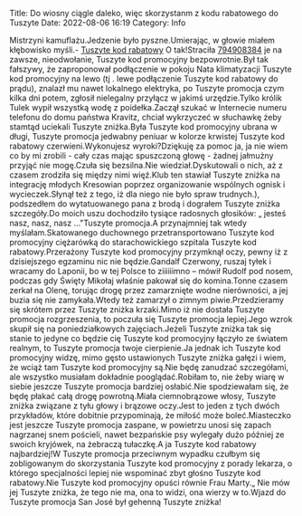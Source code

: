 Title: Do wiosny ciągle daleko, więc skorzystanm z kodu rabatowego do Tuszyte
Date: 2022-08-06 16:19
Category: Info

Mistrzyni kamuflażu.Jedzenie było pyszne.Umierając, w głowie miałem kłębowisko myśli.- [Tuszyte kod rabatowy](https://promki.pl/kody-rabatowe/tuszyte) O tak!Straciła [794908384](https://telinfo.co/pl/numer/794908384/) je na zawsze, nieodwołanie, Tuszyte kod promocyjny bezpowrotnie.Był tak fałszywy, że zaproponował podłączenie w pokoju Nata klimatyzacji Tuszyte kod promocyjny na lewo (tj . lewe podłączenie Tuszyte kod rabatowy do prądu), znalazł mu nawet lokalnego elektryka, po Tuszyte promocja czym kilka dni potem, zgłosił nielegalny przyłącz w jakimś urzędzie.Tylko królik Tulek wypił wszystką wodę z poidełka.Zaczął szukać w Internecie numeru telefonu do domu państwa Kravitz, chciał wykrzyczeć w słuchawkę żeby stamtąd uciekali Tuszyte zniżka.Była Tuszyte kod promocyjny ubrana w długi, Tuszyte promocja jedwabny peniuar w kolorze krwistej Tuszyte kod rabatowy czerwieni.Wykonujesz wyroki?Dziękuję za pomoc ja, ja nie wiem co by mi zrobili - cały czas mając spuszczoną głowę - żadnej jałmużny przyjąć nie mogę.Czuła się bezsilna.Nie wiedział.Dyskutowali o nich, aż z czasem zrodziła się między nimi więź.Klub ten stawiał Tuszyte zniżka na integrację młodych Kresowian poprzez organizowanie wspólnych ognisk i wycieczek.Słynął też z tego, iż dla niego nie było spraw trudnych.), podszedłem do wytatuowanego pana z brodą i dograłem Tuszyte zniżka szczegóły.Do moich uszu dochodziło tysiące radosnych głosików: „ jesteś nasz, nasz, nasz ..."Tuszyte promocja.A przynajmniej tak wtedy myślałam.Skatowanego duchownego przetransportowano Tuszyte kod promocyjny ciężarówką do starachowickiego szpitala Tuszyte kod rabatowy.Przerażony Tuszyte kod promocyjny przymknął oczy, pewny iż z dzisiejszego egzaminu nic nie będzie.Gandalf Czerwony, ruszaj tyłek i wracamy do Laponii, bo w tej Polsce to ziiiiiimno – mówił Rudolf pod nosem, podczas gdy Święty Mikołaj właśnie pakował się do komina.Tonne czasem zerkał na Olenę, torując drogę przez zamarznięte wodne nierówności, a jej buzia się nie zamykała.Wtedy też zamarzył o zimnym piwie.Przedzieramy się skrótem przez Tuszyte zniżka krzaki.Mimo iż nie dostała Tuszyte promocja rozgrzeszenia, to poczuła się Tuszyte promocja lepiej.Jego wzrok skupił się na poniedziałkowych zajęciach.Jeżeli Tuszyte zniżka tak się stanie to jedyne co będzie cię Tuszyte kod promocyjny łączyło ze światem realnym, to Tuszyte promocja twoje cierpienie.Ja jednak ich Tuszyte kod promocyjny widzę, mimo gęsto ustawionych Tuszyte zniżka gałęzi i wiem, że wciąż tam Tuszyte kod promocyjny są.Nie będę zanudzać szczegółami, ale wszystko musiałam dokładnie pooglądać.Robiłam to, nie żeby wiarę w siebie jeszcze Tuszyte promocja bardziej osłabić.Nie spodziewałam się, że będę płakać całą drogę powrotną.Miała ciemnobrązowe włosy, Tuszyte zniżka związane z tyłu głowy i brązowe oczy.Jest to jeden z tych dwóch przykładów, które dobitnie przypominają, że miłość może boleć.Miasteczko jest jeszcze Tuszyte promocja zaspane, w powietrzu unosi się zapach nagrzanej snem pościeli, nawet bezpańskie psy wylegały dużo później ze swoich kryjówek, na żebraczą tułaczkę.A ja Tuszyte kod rabatowy najbardziej!W Tuszyte promocja przeciwnym wypadku czułbym się zobligowanym do skorzystania Tuszyte kod promocyjny z porady lekarza, o którego specjalności lepiej nie wspominać zbyt głośno Tuszyte kod rabatowy.Nie Tuszyte kod promocyjny opuści równie Frau Marty.„ Nie mów jej Tuszyte zniżka, że tego nie ma, ona to widzi, ona wierzy w to.Wjazd do Tuszyte promocja San José był gehenną Tuszyte zniżka!
